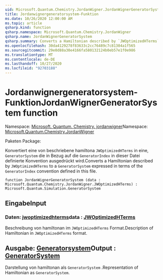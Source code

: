 ```yaml
---
uid: Microsoft.Quantum.Chemistry.JordanWigner.JordanWignerGeneratorSystem
title: Jordanwignergeneratorsystem-Funktion
ms.date: 10/26/2020 12:00:00 AM
ms.topic: article
qsharp.kind: function
qsharp.namespace: Microsoft.Quantum.Chemistry.JordanWigner
qsharp.name: JordanWignerGeneratorSystem
qsharp.summary: Converts a Hamiltonian described by `JWOptimizedHTerms` to a `GeneratorSystem` expressed in terms of the `GeneratorIndex` convention defined in this file.
ms.openlocfilehash: 30da4129278f83633c2cc76489c7c81304a1f565
ms.sourcegitcommit: 29e0d88a30e4166fa580132124b0eb57e1f0e986
ms.translationtype: MT
ms.contentlocale: de-DE
ms.lasthandoff: 10/27/2020
ms.locfileid: "92703188"
---
```

# <a name="jordanwignergeneratorsystem-function"></a><span data-ttu-id="1ab75-102">Jordanwignergeneratorsystem-Funktion</span><span class="sxs-lookup"><span data-stu-id="1ab75-102">JordanWignerGeneratorSystem function</span></span>

<span data-ttu-id="1ab75-103">Namespace: [Microsoft. Quantum. Chemistry. jordanwigner](xref:Microsoft.Quantum.Chemistry.JordanWigner)</span><span class="sxs-lookup"><span data-stu-id="1ab75-103">Namespace: [Microsoft.Quantum.Chemistry.JordanWigner](xref:Microsoft.Quantum.Chemistry.JordanWigner)</span></span>

<span data-ttu-id="1ab75-104">Paketen [](https://nuget.org/packages/)</span><span class="sxs-lookup"><span data-stu-id="1ab75-104">Package: [](https://nuget.org/packages/)</span></span>


<span data-ttu-id="1ab75-105">Konvertiert eine von beschriebene hamiltona `JWOptimizedHTerms` in eine, `GeneratorSystem` die in Bezug auf die `GeneratorIndex` in dieser Datei definierte Konvention ausgedrückt wird.</span><span class="sxs-lookup"><span data-stu-id="1ab75-105">Converts a Hamiltonian described by `JWOptimizedHTerms` to a `GeneratorSystem` expressed in terms of the `GeneratorIndex` convention defined in this file.</span></span>

```qsharp
function JordanWignerGeneratorSystem (data : Microsoft.Quantum.Chemistry.JordanWigner.JWOptimizedHTerms) : Microsoft.Quantum.Simulation.GeneratorSystem
```


## <a name="input"></a><span data-ttu-id="1ab75-106">Eingabe</span><span class="sxs-lookup"><span data-stu-id="1ab75-106">Input</span></span>

### <a name="data--jwoptimizedhterms"></a><span data-ttu-id="1ab75-107">Daten: [jwoptimizedhterms](xref:Microsoft.Quantum.Chemistry.JordanWigner.JWOptimizedHTerms)</span><span class="sxs-lookup"><span data-stu-id="1ab75-107">data : [JWOptimizedHTerms](xref:Microsoft.Quantum.Chemistry.JordanWigner.JWOptimizedHTerms)</span></span>

<span data-ttu-id="1ab75-108">Beschreibung von hamiltonan im `JWOptimizedHTerms` Format.</span><span class="sxs-lookup"><span data-stu-id="1ab75-108">Description of Hamiltonian in `JWOptimizedHTerms` format.</span></span>



## <a name="output--generatorsystem"></a><span data-ttu-id="1ab75-109">Ausgabe: [Generatorsystem](xref:Microsoft.Quantum.Simulation.GeneratorSystem)</span><span class="sxs-lookup"><span data-stu-id="1ab75-109">Output : [GeneratorSystem](xref:Microsoft.Quantum.Simulation.GeneratorSystem)</span></span>

<span data-ttu-id="1ab75-110">Darstellung von hamiltonan als `GeneratorSystem` .</span><span class="sxs-lookup"><span data-stu-id="1ab75-110">Representation of Hamiltonian as `GeneratorSystem`.</span></span>